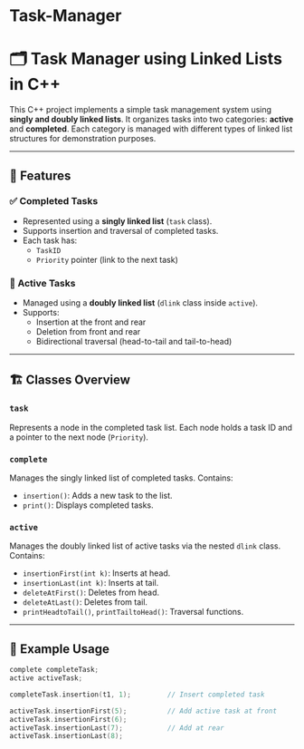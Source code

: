 # Task-Manager

# 🗂️ Task Manager using Linked Lists in C++

This C++ project implements a simple task management system using **singly and doubly linked lists**. It organizes tasks into two categories: **active** and **completed**. Each category is managed with different types of linked list structures for demonstration purposes.

---

## 🔧 Features

### ✅ Completed Tasks
- Represented using a **singly linked list** (`task` class).
- Supports insertion and traversal of completed tasks.
- Each task has:
  - `TaskID`
  - `Priority` pointer (link to the next task)

### 🔄 Active Tasks
- Managed using a **doubly linked list** (`dlink` class inside `active`).
- Supports:
  - Insertion at the front and rear
  - Deletion from front and rear
  - Bidirectional traversal (head-to-tail and tail-to-head)

---

## 🏗️ Classes Overview

### `task`
Represents a node in the completed task list. Each node holds a task ID and a pointer to the next node (`Priority`).

### `complete`
Manages the singly linked list of completed tasks. Contains:
- `insertion()`: Adds a new task to the list.
- `print()`: Displays completed tasks.

### `active`
Manages the doubly linked list of active tasks via the nested `dlink` class. Contains:
- `insertionFirst(int k)`: Inserts at head.
- `insertionLast(int k)`: Inserts at tail.
- `deleteAtFirst()`: Deletes from head.
- `deleteAtLast()`: Deletes from tail.
- `printHeadtoTail()`, `printTailtoHead()`: Traversal functions.

---

## 🧪 Example Usage

```cpp
complete completeTask;
active activeTask;

completeTask.insertion(t1, 1);         // Insert completed task

activeTask.insertionFirst(5);          // Add active task at front
activeTask.insertionFirst(6);
activeTask.insertionLast(7);           // Add at rear
activeTask.insertionLast(8);
